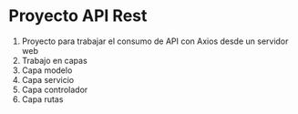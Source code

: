 # Proyecto API Rest
1. Proyecto para trabajar el consumo de API con Axios desde un servidor web
2. Trabajo en capas
3. Capa modelo
4. Capa servicio
5. Capa controlador
6. Capa rutas
